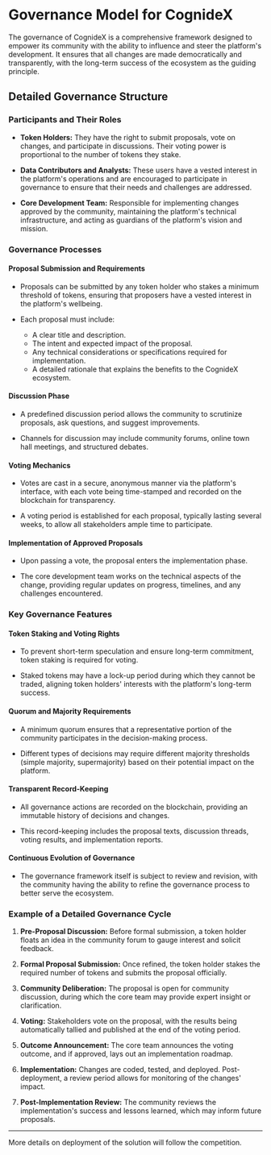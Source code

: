 

# Governance Model for CognideX

The governance of CognideX is a comprehensive framework designed to empower its community with the ability to influence and steer the platform's development. It ensures that all changes are made democratically and transparently, with the long-term success of the ecosystem as the guiding principle.

## Detailed Governance Structure

### Participants and Their Roles

- **Token Holders:** They have the right to submit proposals, vote on changes, and participate in discussions. Their voting power is proportional to the number of tokens they stake.
  
- **Data Contributors and Analysts:** These users have a vested interest in the platform's operations and are encouraged to participate in governance to ensure that their needs and challenges are addressed.
  
- **Core Development Team:** Responsible for implementing changes approved by the community, maintaining the platform's technical infrastructure, and acting as guardians of the platform's vision and mission.

### Governance Processes

#### Proposal Submission and Requirements

- Proposals can be submitted by any token holder who stakes a minimum threshold of tokens, ensuring that proposers have a vested interest in the platform's wellbeing.
  
- Each proposal must include:
  - A clear title and description.
  - The intent and expected impact of the proposal.
  - Any technical considerations or specifications required for implementation.
  - A detailed rationale that explains the benefits to the CognideX ecosystem.

#### Discussion Phase

- A predefined discussion period allows the community to scrutinize proposals, ask questions, and suggest improvements.
  
- Channels for discussion may include community forums, online town hall meetings, and structured debates.

#### Voting Mechanics

- Votes are cast in a secure, anonymous manner via the platform's interface, with each vote being time-stamped and recorded on the blockchain for transparency.
  
- A voting period is established for each proposal, typically lasting several weeks, to allow all stakeholders ample time to participate.

#### Implementation of Approved Proposals

- Upon passing a vote, the proposal enters the implementation phase.
  
- The core development team works on the technical aspects of the change, providing regular updates on progress, timelines, and any challenges encountered.

### Key Governance Features

#### Token Staking and Voting Rights

- To prevent short-term speculation and ensure long-term commitment, token staking is required for voting.
  
- Staked tokens may have a lock-up period during which they cannot be traded, aligning token holders' interests with the platform's long-term success.

#### Quorum and Majority Requirements

- A minimum quorum ensures that a representative portion of the community participates in the decision-making process.
  
- Different types of decisions may require different majority thresholds (simple majority, supermajority) based on their potential impact on the platform.

#### Transparent Record-Keeping

- All governance actions are recorded on the blockchain, providing an immutable history of decisions and changes.
  
- This record-keeping includes the proposal texts, discussion threads, voting results, and implementation reports.

#### Continuous Evolution of Governance

- The governance framework itself is subject to review and revision, with the community having the ability to refine the governance process to better serve the ecosystem.

### Example of a Detailed Governance Cycle

1. **Pre-Proposal Discussion:** Before formal submission, a token holder floats an idea in the community forum to gauge interest and solicit feedback.

2. **Formal Proposal Submission:** Once refined, the token holder stakes the required number of tokens and submits the proposal officially.

3. **Community Deliberation:** The proposal is open for community discussion, during which the core team may provide expert insight or clarification.

4. **Voting:** Stakeholders vote on the proposal, with the results being automatically tallied and published at the end of the voting period.

5. **Outcome Announcement:** The core team announces the voting outcome, and if approved, lays out an implementation roadmap.

6. **Implementation:** Changes are coded, tested, and deployed. Post-deployment, a review period allows for monitoring of the changes' impact.

7. **Post-Implementation Review:** The community reviews the implementation's success and lessons learned, which may inform future proposals.

---

More details on deployment of the solution will follow the competition.